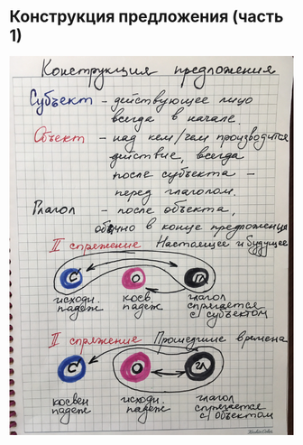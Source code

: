 # Конструкция предложения (часть 1)

![Конструкция предложения (часть 1)](../assets/Конструкция-предложения-часть-1.jpg)